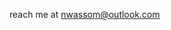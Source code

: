  reach me at nwassom@outlook.com

<!---
nwassom/nwassom is a ✨ special ✨ repository because its `README.md` (this file) appears on your GitHub profile.
You can click the Preview link to take a look at your changes.
--->
